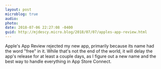 ```yaml
---
layout: post
microblog: true
audio: 
photo: 
date: 2018-07-06 22:27:08 -0400
guid: http://mjdescy.micro.blog/2018/07/07/apples-app-review.html
---
```

Apple's App Review rejected my new app, primarily because its name had the word "free" in it. While that's not the end of the world, it will delay the app's release for at least a couple days, as I figure out a new name and the best way to handle everything in App Store Connect.
